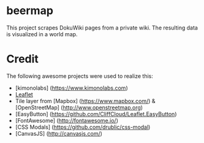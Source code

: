 # beermap

This project scrapes DokuWiki pages from a private wiki. The resulting data is visualized in a world map.

# Credit
The following awesome projects were used to realize this:
* [kimonolabs] (https://www.kimonolabs.com)
* [Leaflet](http://leafletjs.com/)
* Tile layer from [Mapbox] (https://www.mapbox.com/) & [OpenStreetMap] (http://www.openstreetmap.org)
* [EasyButton] (https://github.com/CliffCloud/Leaflet.EasyButton)
* [FontAwesome] (http://fontawesome.io/)
* [CSS Modals] (https://github.com/drublic/css-modal)
* [CanvasJS] (http://canvasjs.com/)
